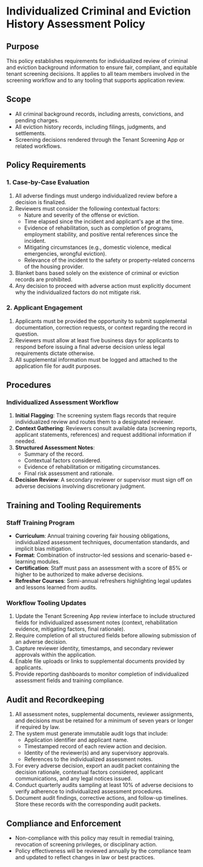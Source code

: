 # Individualized Criminal and Eviction History Assessment Policy

## Purpose
This policy establishes requirements for individualized review of criminal and eviction background information to ensure fair, compliant, and equitable tenant screening decisions. It applies to all team members involved in the screening workflow and to any tooling that supports application review.

## Scope
- All criminal background records, including arrests, convictions, and pending charges.
- All eviction history records, including filings, judgments, and settlements.
- Screening decisions rendered through the Tenant Screening App or related workflows.

## Policy Requirements

### 1. Case-by-Case Evaluation
1. All adverse findings must undergo individualized review before a decision is finalized.
2. Reviewers must consider the following contextual factors:
   - Nature and severity of the offense or eviction.
   - Time elapsed since the incident and applicant's age at the time.
   - Evidence of rehabilitation, such as completion of programs, employment stability, and positive rental references since the incident.
   - Mitigating circumstances (e.g., domestic violence, medical emergencies, wrongful eviction).
   - Relevance of the incident to the safety or property-related concerns of the housing provider.
3. Blanket bans based solely on the existence of criminal or eviction records are prohibited.
4. Any decision to proceed with adverse action must explicitly document why the individualized factors do not mitigate risk.

### 2. Applicant Engagement
1. Applicants must be provided the opportunity to submit supplemental documentation, correction requests, or context regarding the record in question.
2. Reviewers must allow at least five business days for applicants to respond before issuing a final adverse decision unless legal requirements dictate otherwise.
3. All supplemental information must be logged and attached to the application file for audit purposes.

## Procedures

### Individualized Assessment Workflow
1. **Initial Flagging**: The screening system flags records that require individualized review and routes them to a designated reviewer.
2. **Context Gathering**: Reviewers consult available data (screening reports, applicant statements, references) and request additional information if needed.
3. **Structured Assessment Notes**:
   - Summary of the record.
   - Contextual factors considered.
   - Evidence of rehabilitation or mitigating circumstances.
   - Final risk assessment and rationale.
4. **Decision Review**: A secondary reviewer or supervisor must sign off on adverse decisions involving discretionary judgment.

## Training and Tooling Requirements

### Staff Training Program
- **Curriculum**: Annual training covering fair housing obligations, individualized assessment techniques, documentation standards, and implicit bias mitigation.
- **Format**: Combination of instructor-led sessions and scenario-based e-learning modules.
- **Certification**: Staff must pass an assessment with a score of 85% or higher to be authorized to make adverse decisions.
- **Refresher Courses**: Semi-annual refreshers highlighting legal updates and lessons learned from audits.

### Workflow Tooling Updates
1. Update the Tenant Screening App review interface to include structured fields for individualized assessment notes (context, rehabilitation evidence, mitigating factors, final rationale).
2. Require completion of all structured fields before allowing submission of an adverse decision.
3. Capture reviewer identity, timestamps, and secondary reviewer approvals within the application.
4. Enable file uploads or links to supplemental documents provided by applicants.
5. Provide reporting dashboards to monitor completion of individualized assessment fields and training compliance.

## Audit and Recordkeeping
1. All assessment notes, supplemental documents, reviewer assignments, and decisions must be retained for a minimum of seven years or longer if required by law.
2. The system must generate immutable audit logs that include:
   - Application identifier and applicant name.
   - Timestamped record of each review action and decision.
   - Identity of the reviewer(s) and any supervisory approvals.
   - References to the individualized assessment notes.
3. For every adverse decision, export an audit packet containing the decision rationale, contextual factors considered, applicant communications, and any legal notices issued.
4. Conduct quarterly audits sampling at least 10% of adverse decisions to verify adherence to individualized assessment procedures.
5. Document audit findings, corrective actions, and follow-up timelines. Store these records with the corresponding audit packets.

## Compliance and Enforcement
- Non-compliance with this policy may result in remedial training, revocation of screening privileges, or disciplinary action.
- Policy effectiveness will be reviewed annually by the compliance team and updated to reflect changes in law or best practices.

